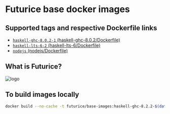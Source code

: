 # Futurice base docker images

## Supported tags and respective Dockerfile links

- [`haskell-ghc-8.0.2-1` (haskell-ghc-8.0.2/Dockerfile)](https://github.com/futurice/docker-base-images/blob/master/haskell-ghc-8.0.2/Dockerfile)
- [`haskell-lts-6-2` (haskell-lts-6/Dockerfile)](https://github.com/futurice/docker-base-images/blob/master/haskell-lts-6/Dockerfile)
- [`nodejs` (nodejs/Dockerfile)](https://github.com/futurice/docker-base-images/blob/master/nodejs/Dockerfile)

## What is Futurice?

![logo](https://raw.githubusercontent.com/futurice/docker-base-images/master/logo.png)

## To build images locally

```sh
docker build --no-cache -t futurice/base-images:haskell-ghc-8.2.2-$(date +"%Y%m%d") haskell-ghc-8.2.2
```

